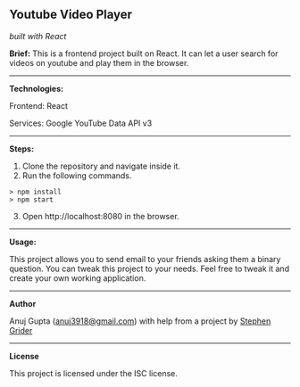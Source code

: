 ## Youtube Video Player
*built with React*

 
**Brief:** This is a frontend project built on React. It can let a user search for videos on youtube and play them in the browser.

-----------------------------

**Technologies:**

Frontend: React

Services: Google YouTube Data API v3

-----------------------------

**Steps:**

1) Clone the repository and navigate inside it.
2) Run the following commands.
```
> npm install
> npm start
```
3) Open http://localhost:8080 in the browser.

-----------------------------

**Usage:**

This project allows you to send email to your friends asking them a binary question. You can tweak this project to your needs. Feel free to tweak it and create your own working application.

-----------------------------

**Author**

Anuj Gupta (anuj3918@gmail.com) with help from a project by [Stephen Grider](https://github.com/StephenGrider/ReactStarter/)

-----------------------------

**License**

This project is licensed under the ISC license.
